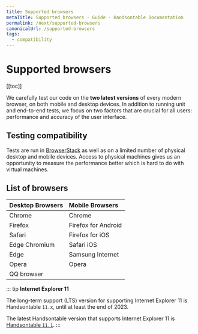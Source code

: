 ```yaml
---
title: Supported browsers
metaTitle: Supported browsers - Guide - Handsontable Documentation
permalink: /next/supported-browsers
canonicalUrl: /supported-browsers
tags:
  - compatibility
---
```


# Supported browsers

[[toc]]

We carefully test our code on the **two latest versions** of every modern browser, on both mobile and desktop devices. In addition to running unit and end-to-end tests, we focus on two factors that are crucial for all users: performance and accuracy of the user interface.

## Testing compatibility

Tests are run in [BrowserStack](https://www.browserstack.com/) as well as on a limited number of physical desktop and mobile devices. Access to physical machines gives us an opportunity to measure the performance better which is hard to do with virtual machines.

## List of browsers

| Desktop Browsers      | Mobile Browsers     |
| :-------------------- | :------------------ |
| Chrome                | Chrome              |
| Firefox               | Firefox for Android |
| Safari                | Firefox for iOS     |
| Edge Chromium         | Safari iOS          |
| Edge                  | Samsung Internet    |
| Opera                 | Opera               |
| QQ browser            |                     |

::: tip
**Internet Explorer 11**

The long-term support (LTS) version for supporting Internet Explorer 11 is Handsontable `11.x`, until at least the end of 2023.

The latest Handsontable version that supports Internet Explorer 11 is [Handsontable `11.1`](https://github.com/handsontable/handsontable/releases/tag/11.1.0).
:::